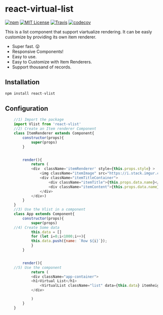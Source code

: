 # react-virtual-list
[![npm](https://img.shields.io/npm/v/react-vlist.svg?style=flat-square)](http://npm.im/react-vlist)
[![MIT License](https://img.shields.io/npm/l/react-list.svg?style=flat-square)](http://opensource.org/licenses/MIT)
[![Travis](https://travis-ci.org/guiqui/react-virtual-list.svg?branch=master&style=flat-square)](https://travis-ci.org/guiqui/react-virtual-list)
[![codecov](https://codecov.io/gh/guiqui/react-virtual-list/branch/master/graph/badge.svg)](https://codecov.io/gh/guiqui/react-virtual-list)

This is a list component that support viartualize rendering.
It can be easly customize by providing its own item renderer.

- Super fast. 😛
- Responsive Components!
- Easy to use.
- Easy to Customize with Item Renderers.
- Support thousand of records.


## Installation
```javascript
npm install react-vlist
```
## Configuration

```javascript
    //1) Import the package
    import Vlist from 'react-vlist'
    //2) Create an Item renderer Component
    class ItemRenderer extends Component{
        constructor(props){    
            super(props)
        }


        render(){
            return (
            <div  className='itemRenderer' style={this.props.style} >
                <img className="itemImage" src="https://i.stack.imgur.com/4QkvN.jpg?s=64&g=1" />
                <div className="itemTitleContainer">  
                    <div className="itemTitle">{this.props.data.name}</div>
                    <div className="itemContent">{this.props.data.name}</div>
                </div>
            </div>)
        }
    }
    //3) Use the Vlist in a component
    class App extends Component{
        constructor(props){
            super(props)
    //4) Create Some data
            this.data = []
            for (let i=0;i<1000;i++){
            this.data.push({name: `Row ${i}`});
            }
        }


        render(){
    //5) Use the component 
            return (
            <div className="app-container">
            <h1>Virtual List</h1>
                <VirtualList className="list" data={this.data} itemheight={50} itemRenderer={ItemRenderer}/>
            </div>

            )
        }
    }
```